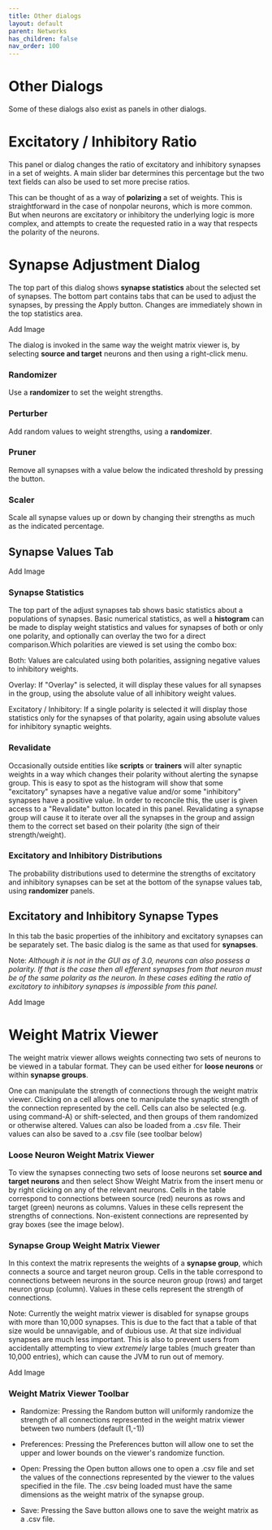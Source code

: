 ```yaml
---
title: Other dialogs
layout: default
parent: Networks
has_children: false
nav_order: 100
---
```


# Other Dialogs

Some of these dialogs also exist as panels in other dialogs.

# Excitatory / Inhibitory Ratio

<!-- TODO: Picture of dialog and link to poloarity -->

This panel or dialog changes the ratio of excitatory and inhibitory synapses in a set of weights. A main slider bar determines this percentage but the two text fields can also be used to set more precise ratios.

This can be thought of as a way of **polarizing** a set of weights. This is straightforward in the case of nonpolar neurons, which is more common. But when neurons are excitatory or inhibitory the underlying logic is more complex, and attempts to create the requested ratio in a way that respects the polarity of the neurons.  

# Synapse Adjustment Dialog

The top part of this dialog shows **synapse statistics** about the selected set of synapses. The bottom part contains tabs that can be used to adjust the synapses, by pressing the Apply button. Changes are immediately shown in the top statistics area.

<!-- TODO --> Add Image

The dialog is invoked in the same way the weight matrix viewer is, by selecting **source and target** neurons and then using a right-click menu.

### Randomizer

Use a **randomizer** to set the weight strengths.

### Perturber

Add random values to weight strengths, using a **randomizer**.

### Pruner

Remove all synapses with a value below the indicated threshold by pressing the button.

### Scaler

Scale all synapse values up or down by changing their strengths as much as the indicated percentage.

## Synapse Values Tab

<!-- TODO --> Add Image

### Synapse Statistics

The top part of the adjust synapses tab shows basic statistics about a populations of synapses. Basic numerical statistics, as well a **histogram** can be made to display weight statistics and values for synapses of both or only one polarity, and optionally can overlay the two for a direct comparison.Which polarities are viewed is set using the combo box:

Both: Values are calculated using both polarities, assigning negative values to inhibitory weights.

Overlay: If "Overlay" is selected, it will display these values for all synapses in the group, using the absolute value of all inhibitory weight values.

Excitatory / Inhibitory: If a single polarity is selected it will display those statistics only for the synapses of that polarity, again using absolute values for inhibitory synaptic weights.

### Revalidate

Occasionally outside entities like **scripts** or **trainers** will alter synaptic weights in a way which changes their polarity without alerting the synapse group. This is easy to spot as the histogram will show that some "excitatory" synapses have a negative value and/or some "inhibitory" synapses have a positive value. In order to reconcile this, the user is given access to a "Revalidate" button located in this panel. Revalidating a synapse group will cause it to iterate over all the synapses in the group and assign them to the correct set based on their polarity (the sign of their strength/weight).

### Excitatory and Inhibitory Distributions

The probability distributions used to determine the strengths of excitatory and inhibitory synapses can be set at the bottom of the synapse values tab, using **randomizer** panels.

## Excitatory and Inhibitory Synapse Types

In this tab the basic properties of the inhibitory and excitatory synapses can be separately set. The basic dialog is the same as that used for **synapses**.

Note: *Although it is not in the GUI as of 3.0, neurons can also possess a polarity. If that is the case then all efferent synapses from that neuron must be of the same polarity as the neuron. In these cases editing the ratio of excitatory to inhibitory synapses is impossible from this panel.*

<!-- TODO --> Add Image

# Weight Matrix Viewer

The weight matrix viewer allows weights connecting two sets of neurons to be viewed in a tabular format. They can be used either for **loose neurons** or within **synapse groups**.

One can manipulate the strength of connections through the weight matrix viewer. Clicking on a cell allows one to manipulate the synaptic strength of the connection represented by the cell. Cells can also be selected (e.g. using command-A) or shift-selected, and then groups of them randomized or otherwise altered. Values can also be loaded from a .csv file. Their values can also be saved to a .csv file (see toolbar below)

### Loose Neuron Weight Matrix Viewer

To view the synapses connecting two sets of loose neurons set **source and target neurons** and then select Show Weight Matrix from the insert menu or by right clicking on any of the relevant neurons. Cells in the table correspond to connections between source (red) neurons as rows and target (green) neurons as columns. Values in these cells represent the strengths of connections. Non-existent connections are represented by gray boxes (see the image below).

### Synapse Group Weight Matrix Viewer

In this context the matrix represents the weights of a **synapse group**, which connects a source and target neuron group. Cells in the table correspond to connections between neurons in the source neuron group (rows) and target neuron group (column). Values in these cells represent the strength of connections.

Note: Currently the weight matrix viewer is disabled for synapse groups with more than 10,000 synapses. This is due to the fact that a table of that size would be unnavigable, and of dubious use. At that size individual synapses are much less important. This is also to prevent users from accidentally attempting to view *extremely* large tables (much greater than 10,000 entries), which can cause the JVM to run out of memory.

<!-- TODO --> Add Image

### Weight Matrix Viewer Toolbar

- Randomize: Pressing the Random button will uniformly randomize the strength of all connections represented in the weight matrix viewer between two numbers (default (1,-1))

- Preferences: Pressing the Preferences button will allow one to set the upper and lower bounds on the viewer's randomize function.

- Open: Pressing the Open button allows one to open a .csv file and set the values of the connections represented by the viewer to the values specified in the file. The .csv being loaded must have the same dimensions as the weight matrix of the synapse group.

- Save: Pressing the Save button allows one to save the weight matrix as a .csv file.


